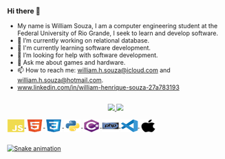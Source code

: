 ### Hi there 
- My name is William Souza, I am a computer engineering student at the Federal University of Rio Grande, I seek to learn and develop software.  
- 🔭 I’m currently working on relational database.
- 🌱 I'm currently learning software development.
- 🤔 I’m looking for help with software development.
- 💬 Ask me about games and hardware.
- 📫 How to reach me: william.h.souza@icloud.com and william.h.souza@hotmail.com.
- www.linkedin.com/in/william-henrique-souza-27a783193
##
<div align="center">
  <a href="https://github.com/finalshareWilliam">
  <img height="180em" src="https://github-readme-stats.vercel.app/api?username=finalshareWilliam&show_icons=true&theme=dark&include_all_commits=true&count_private=true"/>
  <img height="180em" src="https://github-readme-stats.vercel.app/api/top-langs/?username=finalshareWilliam&layout=compact&langs_count=7&theme=dark"/>
</div>
  
<div style="display: inline_block"><br>
  <img align="center" alt="William-Js" height="30" width="40" src="https://raw.githubusercontent.com/devicons/devicon/master/icons/javascript/javascript-plain.svg">
  <img align="center" alt="William-HTML" height="30" width="40" src="https://raw.githubusercontent.com/devicons/devicon/master/icons/html5/html5-original.svg">
  <img align="center" alt="William-CSS" height="30" width="40" src="https://raw.githubusercontent.com/devicons/devicon/master/icons/css3/css3-original.svg">
  <img align="center" alt="William-Python" height="30" width="40" src="https://raw.githubusercontent.com/devicons/devicon/master/icons/python/python-original.svg">
  <img align="center" alt="William-Csharp" height="30" width="40" src="https://raw.githubusercontent.com/devicons/devicon/master/icons/csharp/csharp-original.svg">
  <img align="center" alt="William-PHP" height="30" width="40" src="https://raw.githubusercontent.com/devicons/devicon/master/icons/php/php-original.svg">
  <img align="center" alt="William-VSCODE" height="30" width="40" src="https://raw.githubusercontent.com/devicons/devicon/master/icons/vscode/vscode-original.svg">
  <img align="center" alt="William-APPLE" height="30" width="40" src="https://raw.githubusercontent.com/devicons/devicon/master/icons/apple/apple-original.svg">
</div>
  
  ##
  
  ![Snake animation](https://github.com/finalshareWilliam/finalshareWilliam/blob/output/github-contribution-grid-snake.svg)

  ##
